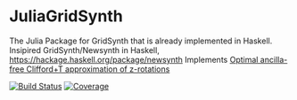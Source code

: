 # JuliaGridSynth

The Julia Package for GridSynth that is already implemented in Haskell.
Insipired GridSynth/Newsynth in Haskell, https://hackage.haskell.org/package/newsynth
Implements [Optimal ancilla-free Clifford+T approximation of z-rotations](http://arxiv.org/abs/1403.2975)

[![Build Status](https://github.com/isolatedinformation/JuliaGridSynth.jl/actions/workflows/CI.yml/badge.svg?branch=main)](https://github.com/isolatedinformation/JuliaGridSynth.jl/actions/workflows/CI.yml?query=branch%3Amain)
[![Coverage](https://codecov.io/gh/isolatedinformation/JuliaGridSynth.jl/branch/main/graph/badge.svg)](https://codecov.io/gh/isolatedinformation/JuliaGridSynth.jl)
